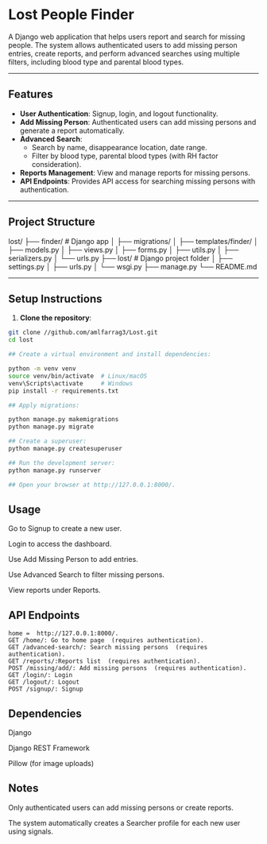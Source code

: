 # Lost People Finder

A Django web application that helps users report and search for missing people. The system allows authenticated users to add missing person entries, create reports, and perform advanced searches using multiple filters, including blood type and parental blood types.

---

## Features

- **User Authentication**: Signup, login, and logout functionality.
- **Add Missing Person**: Authenticated users can add missing persons and generate a report automatically.
- **Advanced Search**:
  - Search by name, disappearance location, date range.
  - Filter by blood type, parental blood types (with RH factor consideration).
- **Reports Management**: View and manage reports for missing persons.
- **API Endpoints**: Provides API access for searching missing persons with authentication.

---

## Project Structure

lost/
├── finder/ # Django app
│ ├── migrations/
│ ├── templates/finder/
│ ├── models.py
│ ├── views.py
│ ├── forms.py
│ ├── utils.py
│ ├── serializers.py
│ └── urls.py
├── lost/ # Django project folder
│ ├── settings.py
│ ├── urls.py
│ └── wsgi.py
├── manage.py
└── README.md


---

## Setup Instructions

1. **Clone the repository**:

```bash
git clone //github.com/amlfarrag3/Lost.git
cd lost

## Create a virtual environment and install dependencies:

python -m venv venv
source venv/bin/activate  # Linux/macOS
venv\Scripts\activate     # Windows
pip install -r requirements.txt

## Apply migrations:

python manage.py makemigrations
python manage.py migrate

## Create a superuser:
python manage.py createsuperuser

## Run the development server:
python manage.py runserver

## Open your browser at http://127.0.0.1:8000/.
```


## Usage

Go to Signup to create a new user.

Login to access the dashboard.

Use Add Missing Person to add entries.

Use Advanced Search to filter missing persons.

View reports under Reports.

## API Endpoints

    home =  http://127.0.0.1:8000/.
    GET /home/: Go to home page  (requires authentication).
    GET /advanced-search/: Search missing persons  (requires authentication).
    GET /reports/:Reports list  (requires authentication).
    POST /missing/add/: Add missing persons  (requires authentication).
    GET /login/: Login  
    GET /logout/: Logout 
    POST /signup/: Signup 
   

## Dependencies

Django

Django REST Framework

Pillow (for image uploads)

## Notes

Only authenticated users can add missing persons or create reports.

The system automatically creates a Searcher profile for each new user using signals.
